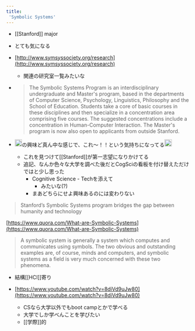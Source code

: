 ```yaml
---
title:
 'Symbolic Systems'
---
```


- [[Stanford]] major
- とても気になる
- [http://www.symsyssociety.org/research](http://www.symsyssociety.org/research)
    - 関連の研究室一覧みたいな

- > The Symbolic Systems Program is an interdisciplinary undergraduate and Master's program, based in the departments of Computer Science, Psychology, Linguistics, Philosophy and the School of Education. Students take a core of basic courses in these disciplines and then specialize in a concentration area comprising five courses. The suggested concentrations include a concentration in Human-Computer Interaction. The Master's program is now also open to applicants from outside Stanford.

- <img src='https://scrapbox.io/api/pages/blu3mo-public/blu3mo/icon' alt='blu3mo.icon' height="19.5"/>の興味ど真ん中な感じで、これ〜！！という気持ちになってる<img src='https://scrapbox.io/api/pages/blu3mo-public/blu3mo/icon' alt='blu3mo.icon' height="19.5"/>
    - これを見つけて[[Stanford]]が第一志望になりかけてる
    - 追記、なんか色々な大学を調べた後だとCogSciの看板を付け替えただけではと少し思った
        - Cognitive Science - Techを添えて
            - みたいな(?)
        - まあどちらにせよ興味あるのには変わりない

> Stanford’s Symbolic Systems program bridges the gap between humanity and technology

[https://www.quora.com/What-are-Symbolic-Systems](https://www.quora.com/What-are-Symbolic-Systems)
> A symbolic system is generally a system which computes and communicates using symbols. The two obvious and outstanding examples are, of course, minds and computers, and symbolic systems as a field is very much concerned with these two phenomena.

- 結構[[HCI]]寄り

- [https://www.youtube.com/watch?v=8diVd9uJw80](https://www.youtube.com/watch?v=8diVd9uJw80)
    - CSなら大学以外でもboot campとかで学べる
    - 大学でしか学べんことを学びたい
    - [[学際]]的
